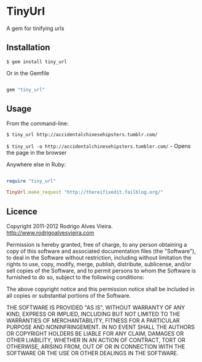 # TinyUrl

A gem for tinifying urls

## Installation

  `$ gem install tiny_url`

Or in the Gemfile

```ruby

gem "tiny_url"

```

## Usage

From the command-line:

  `$ tiny_url http://accidentalchinesehipsters.tumblr.com/`

  `$ tiny_url -o http://accidentalchinesehipsters.tumbler.com/` - Opens the page in the browser

Anywhere else in Ruby:

```ruby

require "tiny_url"

TinyUrl.make_request "http://thereifixedit.failblog.org/"

```

## Licence

Copyright 2011-2012 Rodrigo Alves Vieira. http://www.rodrigoalvesvieira.com

Permission is hereby granted, free of charge, to any person obtaining
a copy of this software and associated documentation files (the
"Software"), to deal in the Software without restriction, including
without limitation the rights to use, copy, modify, merge, publish,
distribute, sublicense, and/or sell copies of the Software, and to
permit persons to whom the Software is furnished to do so, subject to
the following conditions:

The above copyright notice and this permission notice shall be
included in all copies or substantial portions of the Software.

THE SOFTWARE IS PROVIDED "AS IS", WITHOUT WARRANTY OF ANY KIND,
EXPRESS OR IMPLIED, INCLUDING BUT NOT LIMITED TO THE WARRANTIES OF
MERCHANTABILITY, FITNESS FOR A PARTICULAR PURPOSE AND
NONINFRINGEMENT. IN NO EVENT SHALL THE AUTHORS OR COPYRIGHT HOLDERS BE
LIABLE FOR ANY CLAIM, DAMAGES OR OTHER LIABILITY, WHETHER IN AN ACTION
OF CONTRACT, TORT OR OTHERWISE, ARISING FROM, OUT OF OR IN CONNECTION
WITH THE SOFTWARE OR THE USE OR OTHER DEALINGS IN THE SOFTWARE.
